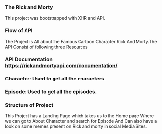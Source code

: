 ### The Rick and Morty 

This project was bootstrapped with XHR and API.

### Flow of API
The Project is All about the Famous Cartoon Character 
Rick And Morty.The API Consist of following three Resources
### API Documentation https://rickandmortyapi.com/documentation/
### Character: Used to get all the characters.
### Episode: Used to get all the episodes.

### Structure of Project
This Project has a Landing Page which takes us to the Home page
Where we can go to About Character and search for Episode
And Can also have a look on some memes present on Rick and morty in social Media Sites.




